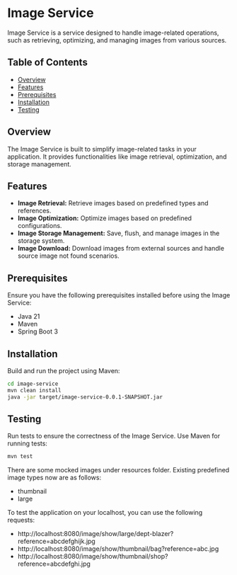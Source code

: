 # Image Service

Image Service is a service designed to handle image-related operations, such as retrieving, optimizing, and managing images from various sources.

## Table of Contents

- [Overview](#overview)
- [Features](#features)
- [Prerequisites](#prerequisites)
- [Installation](#installation)
- [Testing](#testing)

## Overview

The Image Service is built to simplify image-related tasks in your application. It provides functionalities like image retrieval, optimization, and storage management.

## Features

- **Image Retrieval:** Retrieve images based on predefined types and references.
- **Image Optimization:** Optimize images based on predefined configurations.
- **Image Storage Management:** Save, flush, and manage images in the storage system.
- **Image Download:** Download images from external sources and handle source image not found scenarios.

## Prerequisites

Ensure you have the following prerequisites installed before using the Image Service:

- Java 21
- Maven
- Spring Boot 3

## Installation

Build and run the project using Maven:

```bash
cd image-service
mvn clean install
java -jar target/image-service-0.0.1-SNAPSHOT.jar
```

## Testing

Run tests to ensure the correctness of the Image Service. Use Maven for running tests:

```bash
mvn test
```
There are some mocked images under resources folder.
Existing predefined image types now are as follows:
- thumbnail
- large

To test the application on your localhost, you can use the following requests:
- http://localhost:8080/image/show/large/dept-blazer?reference=abcdefghijk.jpg
- http://localhost:8080/image/show/thumbnail/bag?reference=abc.jpg
- http://localhost:8080/image/show/thumbnail/shop?reference=abcdefghi.jpg